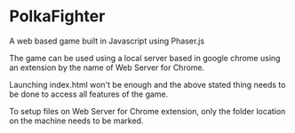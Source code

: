 # PolkaFighter
A web based game built in Javascript using Phaser.js

The game can be used using a local server based in google chrome using an extension by the name of Web Server for Chrome. 

Launching index.html won't be enough and the above stated thing needs to be done to access all features of the game. 

To setup files on Web Server for Chrome extension, only the folder location on the machine needs to be marked. 
